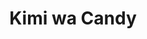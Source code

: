 --- 
title: "Kimi wa Candy"
publishdate: "2019-2-21T16:48:46+02:00"
src: "https://365manga.net/manga/kimi-wa-candy"
image: "https://data.365manga.net/images/thumbnails/30477-kimi-wa-candy.jpg"
description: " From Rebellious Love: Mizukoshi gets to sit beside Hidaka this time and, he's cute and popular, how lucky! Mizukoshi can't help falling in love with him, but he has a girlfriend! What's Mizukoshi going to do? Includes a few other cute short stories."
---
